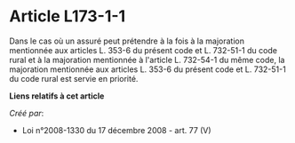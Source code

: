 # Article L173-1-1

Dans le cas où un assuré peut prétendre à la fois à la majoration mentionnée aux articles L. 353-6 du présent code et L.
732-51-1 du code rural et à la majoration mentionnée à l'article L. 732-54-1 du même code, la majoration mentionnée aux
articles L. 353-6 du présent code et L. 732-51-1 du code rural est servie en priorité.

**Liens relatifs à cet article**

_Créé par_:

  - Loi n°2008-1330 du 17 décembre 2008 - art. 77 (V)
